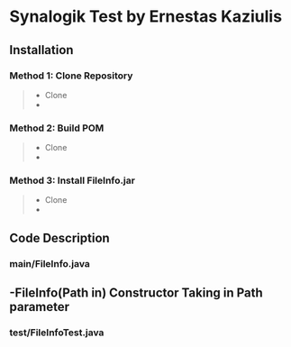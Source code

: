 # Synalogik Test by Ernestas Kaziulis


## Installation

### Method 1: Clone Repository
> - Clone
> - 

### Method 2: Build POM
> - Clone
> - 

### Method 3: Install FileInfo.jar
> - Clone
> - 

## Code Description

### main/FileInfo.java
-FileInfo(Path in) Constructor Taking in Path parameter
-

### test/FileInfoTest.java

